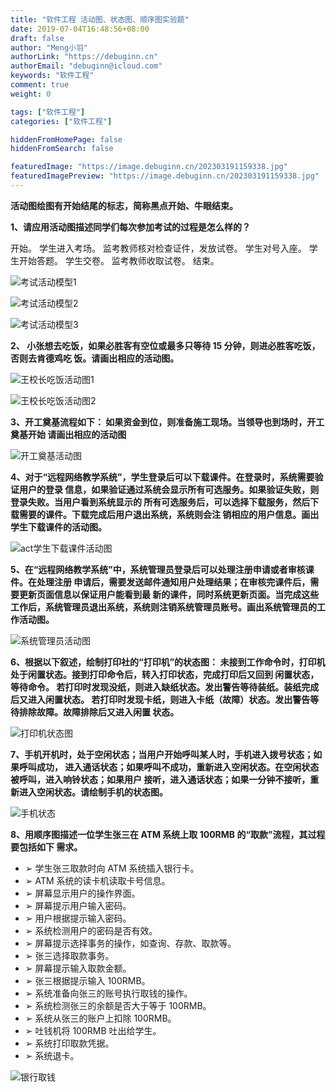 ```yaml
---
title: "软件工程 活动图、状态图、顺序图实验题"
date: 2019-07-04T16:48:56+08:00
draft: false
author: "Meng小羽"
authorLink: "https://debuginn.cn"
authorEmail: "debuginn@icloud.com"
keywords: "软件工程"
comment: true
weight: 0

tags: ["软件工程"]
categories: ["软件工程"]

hiddenFromHomePage: false
hiddenFromSearch: false

featuredImage: "https://image.debuginn.cn/202303191159338.jpg"
featuredImagePreview: "https://image.debuginn.cn/202303191159338.jpg"
---
```


**活动图绘图有开始结尾的标志，简称黑点开始、牛眼结束。**

**1、请应用活动图描述同学们每次参加考试的过程是怎么样的？**

开始。
学生进入考场。
监考教师核对检查证件，发放试卷。
学生对号入座。
学生开始答题。
学生交卷。
监考教师收取试卷。
结束。

![考试活动模型1](https://image.debuginn.cn/202303191200743.png)

![考试活动模型2](https://image.debuginn.cn/202303191200048.png)

![考试活动模型3](https://image.debuginn.cn/202303191201603.png)

**2、 小张想去吃饭，如果必胜客有空位或最多只等待 15 分钟，则进必胜客吃饭，否则去肯德鸡吃 饭。请画出相应的活动图。** 

![王校长吃饭活动图1](https://image.debuginn.cn/202303191220030.png)

![王校长吃饭活动图2](https://image.debuginn.cn/202303191221161.png)

**3、开工奠基流程如下： 如果资金到位，则准备施工现场。当领导也到场时，开工奠基开始 请画出相应的活动图** 

![开工奠基活动图](https://image.debuginn.cn/202303191222354.png)

**4、对于“远程网络教学系统”，学生登录后可以下载课件。在登录时，系统需要验证用户的登录 信息，如果验证通过系统会显示所有可选服务。如果验证失败，则登录失败。当用户看到系统显示的 所有可选服务后，可以选择下载服务，然后下载需要的课件。下载完成后用户退出系统，系统则会注 销相应的用户信息。画出学生下载课件的活动图。** 

![act学生下载课件活动图](https://image.debuginn.cn/202303191222250.png)

**5、在“远程网络教学系统”中，系统管理员登录后可以处理注册申请或者审核课件。在处理注册 申请后，需要发送邮件通知用户处理结果；在审核完课件后，需要更新页面信息以保证用户能看到最 新的课件，同时系统更新页面。当完成这些工作后，系统管理员退出系统，系统则注销系统管理员账号。画出系统管理员的工作活动图。** 

![系统管理员活动图](https://image.debuginn.cn/202303191223414.png)

**6、根据以下叙述，绘制打印社的“打印机”的状态图： 未接到工作命令时，打印机处于闲置状态。接到打印命令后，转入打印状态，完成打印后又回到 闲置状态，等待命令。 若打印时发现没纸，则进入缺纸状态。发出警告等待装纸。装纸完成后又进入闲置状态。 若打印时发现卡纸，则进入卡纸（故障）状态。发出警告等待排除故障。故障排除后又进入闲置 状态。** 

![打印机状态图](https://image.debuginn.cn/202303191223686.png)

**7、手机开机时，处于空闲状态；当用户开始呼叫某人时，手机进入拨号状态；如果呼叫成功， 进入通话状态；如果呼叫不成功，重新进入空闲状态。在空闲状态被呼叫，进入响铃状态；如果用户 接听，进入通话状态；如果一分钟不接听，重新进入空闲状态。请绘制手机的状态图。** 

![手机状态](https://image.debuginn.cn/202303191224879.png)

**8、用顺序图描述一位学生张三在 ATM 系统上取 100RMB 的“取款”流程，其过程要包括如下 需求。**

- ➢ 学生张三取款时向 ATM 系统插入银行卡。 
- ➢ ATM 系统的读卡机读取卡号信息。
- ➢ 屏幕显示用户的操作界面。 
- ➢ 屏幕提示用户输入密码。 
- ➢ 用户根据提示输入密码。
- ➢ 系统检测用户的密码是否有效。 
- ➢ 屏幕提示选择事务的操作，如查询、存款、取款等。 
- ➢ 张三选择取款事务。 
- ➢ 屏幕提示输入取款金额。 
- ➢ 张三根据提示输入 100RMB。 
- ➢ 系统准备向张三的账号执行取钱的操作。 
- ➢ 系统检测张三的余额是否大于等于 100RMB。 
- ➢ 系统从张三的账户上扣除 100RMB。 
- ➢ 吐钱机将 100RMB 吐出给学生。 
- ➢ 系统打印取款凭据。 
- ➢ 系统退卡。

![银行取钱](https://image.debuginn.cn/202303191225969.png)











